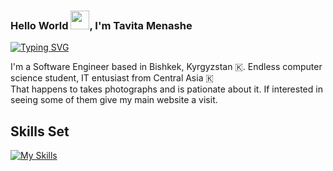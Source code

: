 ### Hello World <img src="https://raw.githubusercontent.com/MartinHeinz/MartinHeinz/master/wave.gif" width="30px">, I'm Tavita Menashe

[![Typing SVG](https://readme-typing-svg.herokuapp.com?color=635DF7&lines=Frontend+Developer;Creative+Developer;Endless+student+XD;Problem+Solver)](https://git.io/typing-svg)

I'm a Software Engineer based in Bishkek, Kyrgyzstan 🇰. Endless computer science student, IT entusiast from Central Asia 🇰 </br> That happens to takes photographs and is pationate about it. 
If interested in seeing some of them give my main website a visit.


## Skills Set

[![My Skills](https://skillicons.dev/icons?i=javascript,typescript,react,vue,nodejs,sass,vite,nextjs,css,gitlab,github,tailwind,bootstrap,html,css,figma,git,npm,yarn,docker,postman,vscode,powershell&theme=dark)](https://skillicons.dev)


